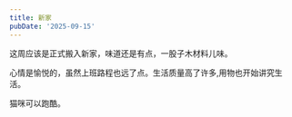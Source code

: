 ```yaml
---
title: 新家
pubDate: '2025-09-15'
---
```


这周应该是正式搬入新家，味道还是有点，一股子木材料儿味。  

心情是愉悦的，虽然上班路程也远了点。生活质量高了许多,用物也开始讲究生活。  

猫咪可以跑酷。